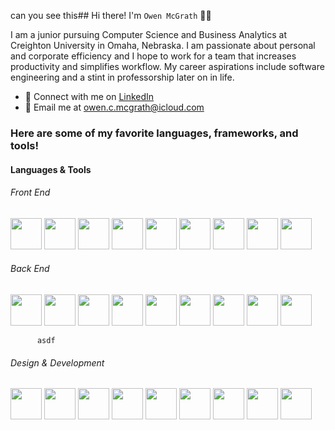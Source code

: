 can you see this## Hi there! I'm <code>Owen McGrath</code> 👨‍💻
<p></p>
I am a junior pursuing Computer Science and Business Analytics at Creighton University in Omaha, Nebraska. I am passionate about personal and corporate efficiency and I hope to work for a team that increases productivity and simplifies workflow. My career aspirations include software engineering and a stint in professorship later on in life.
<p></p>
<ul>
<li> 🤝 Connect with me on <a href="https://www.linkedin.com/in/owen-mcgrath-ocm/" rel="nofollow">LinkedIn</a></li>
<li> 📩 Email me at <a href="mailto:owen.c.mcgrathicloud.com"<code>owen.c.mcgrath@icloud.com</code></a></li>
</ul>

### Here are some of my favorite languages, frameworks, and tools!

#### Languages & Tools

###### Front End


<div class="container">
    <img src="https://cdn.jsdelivr.net/gh/devicons/devicon@latest/icons/javascript/javascript-original.svg" height="50" width="50">
    <img src="https://cdn.jsdelivr.net/gh/devicons/devicon@latest/icons/html5/html5-original.svg" height="50" width="50" />
    <img src="https://cdn.jsdelivr.net/gh/devicons/devicon@latest/icons/css3/css3-original.svg" height="50" width="50" />
    <img src="https://cdn.jsdelivr.net/gh/devicons/devicon@latest/icons/tailwindcss/tailwindcss-original.svg" height="50" width="50" />
    <img src="https://cdn.jsdelivr.net/gh/devicons/devicon@latest/icons/sass/sass-original.svg" height="50" width="50" />
    <img src="https://cdn.jsdelivr.net/gh/devicons/devicon@latest/icons/nextjs/nextjs-original.svg" height="50" width="50" />
    <img src="https://cdn.jsdelivr.net/gh/devicons/devicon@latest/icons/react/react-original.svg" height = "50" width = "50" />
    <img src="https://cdn.jsdelivr.net/gh/devicons/devicon@latest/icons/flutter/flutter-original.svg" height="50" width="50" />
    <img src="https://cdn.jsdelivr.net/gh/devicons/devicon@latest/icons/androidstudio/androidstudio-original.svg" height =  "50" width = "50" />
          

###### Back End

<div class="container">
    <img src="https://cdn.jsdelivr.net/gh/devicons/devicon@latest/icons/swift/swift-original.svg" height="50" width="50">
    <img src="https://cdn.jsdelivr.net/gh/devicons/devicon@latest/icons/java/java-original.svg" height = "50" width = "50"/>
    <img src="https://cdn.jsdelivr.net/gh/devicons/devicon@latest/icons/python/python-original.svg" height = "50" width = "50" />
    <img src="https://cdn.jsdelivr.net/gh/devicons/devicon@latest/icons/dart/dart-original.svg" height = "50" width = "50" />
    <img src="https://cdn.jsdelivr.net/gh/devicons/devicon@latest/icons/php/php-original.svg" height = "50" width = "50" />
    <img src="https://cdn.jsdelivr.net/gh/devicons/devicon@latest/icons/mysql/mysql-original.svg" height = "50" width = "50" />
    <img src="https://cdn.jsdelivr.net/gh/devicons/devicon@latest/icons/bash/bash-original.svg" height = "50" width = "50" />
    <img src="https://cdn.jsdelivr.net/gh/devicons/devicon@latest/icons/flask/flask-original.svg" height = "50" width = "50"/>
    <img src="https://cdn.jsdelivr.net/gh/devicons/devicon@latest/icons/django/django-plain.svg"  height = "50" width = "50" />
          
          asdf

###### Design & Development

<div class="container">
    <img src="https://cdn.jsdelivr.net/gh/devicons/devicon@latest/icons/figma/figma-original.svg" height = "50" wdith = "50"/>
    <img src="https://cdn.jsdelivr.net/gh/devicons/devicon@latest/icons/jira/jira-original.svg" height = "50" width = "50"/>
    <img src="https://cdn.jsdelivr.net/gh/devicons/devicon@latest/icons/notion/notion-original.svg" height = "50" width = "50" />
    <img src="https://cdn.jsdelivr.net/gh/devicons/devicon@latest/icons/apple/apple-original.svg" height = "50" width = "50" />
    <img src="https://cdn.jsdelivr.net/gh/devicons/devicon@latest/icons/windows11/windows11-original.svg" height = "50" width = "50" />
    <img src="https://cdn.jsdelivr.net/gh/devicons/devicon@latest/icons/linux/linux-original.svg" height = "50" width = "50" />
    <img src="https://cdn.jsdelivr.net/gh/devicons/devicon@latest/icons/xcode/xcode-original.svg" height = "50" width = "50" />
    <img src="https://cdn.jsdelivr.net/gh/devicons/devicon@latest/icons/vscode/vscode-original.svg" height = "50" width = "50" />
    <img src="https://cdn.jsdelivr.net/gh/devicons/devicon@latest/icons/postman/postman-original.svg" height = "50" width = "50" />
          
